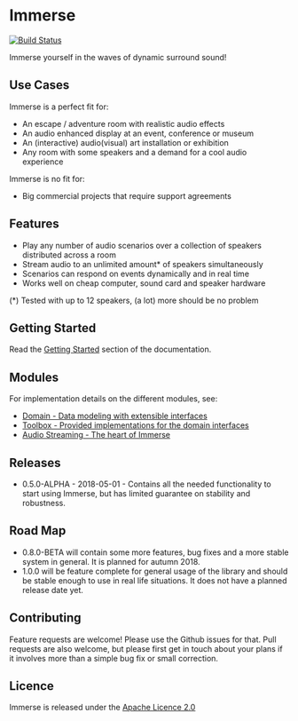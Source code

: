 # Immerse

[![Build Status](https://travis-ci.org/ewjmulder/immerse.svg?branch=master)](https://travis-ci.org/ewjmulder/immerse)

Immerse yourself in the waves of dynamic surround sound!

## Use Cases

Immerse is a perfect fit for:
* An escape / adventure room with realistic audio effects
* An audio enhanced display at an event, conference or museum
* An (interactive) audio(visual) art installation or exhibition
* Any room with some speakers and a demand for a cool audio experience

Immerse is no fit for:
* Big commercial projects that require support agreements

## Features

* Play any number of audio scenarios over a collection of speakers distributed across a room
* Stream audio to an unlimited amount* of speakers simultaneously
* Scenarios can respond on events dynamically and in real time
* Works well on cheap computer, sound card and speaker hardware

(*) Tested with up to 12 speakers, (a lot) more should be no problem

## Getting Started

Read the [Getting Started](docs/GETTING_STARTED.md) section of the documentation.

## Modules

For implementation details on the different modules, see:
* [Domain - Data modeling with extensible interfaces](domain/README.md)
* [Toolbox - Provided implementations for the domain interfaces](toolbox/README.md)
* [Audio Streaming - The heart of Immerse](audio-streaming/README.md)

## Releases

* 0.5.0-ALPHA - 2018-05-01 - Contains all the needed functionality to start using Immerse, but has limited guarantee on stability and robustness.

## Road Map

* 0.8.0-BETA will contain some more features, bug fixes and a more stable system in general. It is planned for autumn 2018.
* 1.0.0 will be feature complete for general usage of the library and should be stable enough to use in real life situations. It does not have a planned release date yet.

## Contributing

Feature requests are welcome! Please use the Github issues for that.
Pull requests are also welcome, but please first get in touch about your plans if it involves more than a simple bug fix or small correction.

## Licence

Immerse is released under the [Apache Licence 2.0](https://www.apache.org/licenses/LICENSE-2.0)
